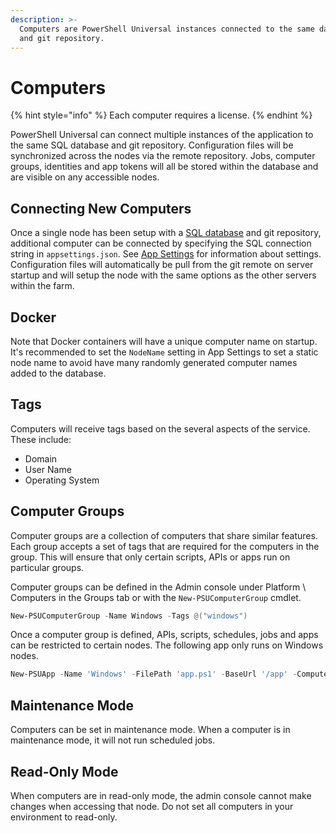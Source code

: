 ```yaml
---
description: >-
  Computers are PowerShell Universal instances connected to the same database
  and git repository.
---
```


# Computers

{% hint style="info" %}
Each computer requires a license.&#x20;
{% endhint %}

PowerShell Universal can connect multiple instances of the application to the same SQL database and git repository. Configuration files will be synchronized across the nodes via the remote repository. Jobs, computer groups, identities and app tokens will all be stored within the database and are visible on any accessible nodes.&#x20;

## Connecting New Computers

Once a single node has been setup with a [SQL database](../config/persistence.md) and git repository, additional computer can be connected by specifying the SQL connection string in `appsettings.json`. See [App Settings](../config/settings.md) for information about settings. Configuration files will automatically be pull from the git remote on server startup and will setup the node with the same options as the other servers within the farm.&#x20;

## Docker&#x20;

Note that Docker containers will have a unique computer name on startup. It's recommended to set the `NodeName` setting in App Settings to set a static node name to avoid have many randomly generated computer names added to the database.&#x20;

## Tags&#x20;

Computers will receive tags based on the several aspects of the service. These include:&#x20;

* Domain
* User Name
* Operating System&#x20;

## Computer Groups

Computer groups are a collection of computers that share similar features. Each group accepts a set of tags that are required for the computers in the group. This will ensure that only certain scripts, APIs or apps run on particular groups.&#x20;

Computer groups can be defined in the Admin console under Platform \ Computers in the Groups tab or with the `New-PSUComputerGroup` cmdlet.&#x20;

```powershell
New-PSUComputerGroup -Name Windows -Tags @("windows")
```

Once a computer group is defined, APIs, scripts, schedules, jobs and apps can be restricted to certain nodes. The following app only runs on Windows nodes.&#x20;

```powershell
New-PSUApp -Name 'Windows' -FilePath 'app.ps1' -BaseUrl '/app' -ComputerGroup Windows
```

## Maintenance Mode

Computers can be set in maintenance mode. When a computer is in maintenance mode, it will not run scheduled jobs.&#x20;

## Read-Only Mode

When computers are in read-only mode, the admin console cannot make changes when accessing that node. Do not set all computers in your environment to read-only.

